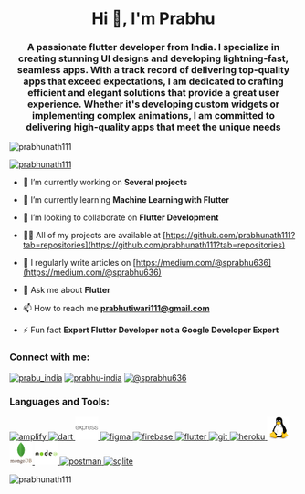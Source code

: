 <h1 align="center">Hi 👋, I'm Prabhu</h1>
<h3 align="center">A passionate flutter developer from India. I specialize in creating stunning UI designs and developing lightning-fast, seamless apps. With a track record of delivering top-quality apps that exceed expectations, I am dedicated to crafting efficient and elegant solutions that provide a great user experience. Whether it's developing custom widgets or implementing complex animations, I am committed to delivering high-quality apps that meet the unique needs</h3>

<p align="left"> <img src="https://komarev.com/ghpvc/?username=prabhunath111&label=Profile%20views&color=0e75b6&style=flat" alt="prabhunath111" /> </p>

<p align="left"> <a href="https://github.com/ryo-ma/github-profile-trophy"><img src="https://github-profile-trophy.vercel.app/?username=prabhunath111" alt="prabhunath111" /></a> </p>

- 🔭 I’m currently working on **Several projects**

- 🌱 I’m currently learning **Machine Learning with Flutter**

- 👯 I’m looking to collaborate on **Flutter Development**

- 👨‍💻 All of my projects are available at [https://github.com/prabhunath111?tab=repositories](https://github.com/prabhunath111?tab=repositories)

- 📝 I regularly write articles on [https://medium.com/@sprabhu636](https://medium.com/@sprabhu636)

- 💬 Ask me about **Flutter**

- 📫 How to reach me **prabhutiwari111@gmail.com**

- ⚡ Fun fact **Expert Flutter Developer not a Google Developer Expert**

<h3 align="left">Connect with me:</h3>
<p align="left">
<a href="https://twitter.com/prabu_india" target="blank"><img align="center" src="https://raw.githubusercontent.com/rahuldkjain/github-profile-readme-generator/master/src/images/icons/Social/twitter.svg" alt="prabu_india" height="30" width="40" /></a>
<a href="https://linkedin.com/in/prabhu-india" target="blank"><img align="center" src="https://raw.githubusercontent.com/rahuldkjain/github-profile-readme-generator/master/src/images/icons/Social/linked-in-alt.svg" alt="prabhu-india" height="30" width="40" /></a>
<a href="https://medium.com/@sprabhu636" target="blank"><img align="center" src="https://raw.githubusercontent.com/rahuldkjain/github-profile-readme-generator/master/src/images/icons/Social/medium.svg" alt="@sprabhu636" height="30" width="40" /></a>
</p>

<h3 align="left">Languages and Tools:</h3>
<p align="left"> <a href="https://aws.amazon.com/amplify/" target="_blank" rel="noreferrer"> <img src="https://docs.amplify.aws/assets/logo-dark.svg" alt="amplify" width="40" height="40"/> </a> <a href="https://dart.dev" target="_blank" rel="noreferrer"> <img src="https://www.vectorlogo.zone/logos/dartlang/dartlang-icon.svg" alt="dart" width="40" height="40"/> </a> <a href="https://expressjs.com" target="_blank" rel="noreferrer"> <img src="https://raw.githubusercontent.com/devicons/devicon/master/icons/express/express-original-wordmark.svg" alt="express" width="40" height="40"/> </a> <a href="https://www.figma.com/" target="_blank" rel="noreferrer"> <img src="https://www.vectorlogo.zone/logos/figma/figma-icon.svg" alt="figma" width="40" height="40"/> </a> <a href="https://firebase.google.com/" target="_blank" rel="noreferrer"> <img src="https://www.vectorlogo.zone/logos/firebase/firebase-icon.svg" alt="firebase" width="40" height="40"/> </a> <a href="https://flutter.dev" target="_blank" rel="noreferrer"> <img src="https://www.vectorlogo.zone/logos/flutterio/flutterio-icon.svg" alt="flutter" width="40" height="40"/> </a> <a href="https://git-scm.com/" target="_blank" rel="noreferrer"> <img src="https://www.vectorlogo.zone/logos/git-scm/git-scm-icon.svg" alt="git" width="40" height="40"/> </a> <a href="https://heroku.com" target="_blank" rel="noreferrer"> <img src="https://www.vectorlogo.zone/logos/heroku/heroku-icon.svg" alt="heroku" width="40" height="40"/> </a> <a href="https://www.linux.org/" target="_blank" rel="noreferrer"> <img src="https://raw.githubusercontent.com/devicons/devicon/master/icons/linux/linux-original.svg" alt="linux" width="40" height="40"/> </a> <a href="https://www.mongodb.com/" target="_blank" rel="noreferrer"> <img src="https://raw.githubusercontent.com/devicons/devicon/master/icons/mongodb/mongodb-original-wordmark.svg" alt="mongodb" width="40" height="40"/> </a> <a href="https://nodejs.org" target="_blank" rel="noreferrer"> <img src="https://raw.githubusercontent.com/devicons/devicon/master/icons/nodejs/nodejs-original-wordmark.svg" alt="nodejs" width="40" height="40"/> </a> <a href="https://postman.com" target="_blank" rel="noreferrer"> <img src="https://www.vectorlogo.zone/logos/getpostman/getpostman-icon.svg" alt="postman" width="40" height="40"/> </a> <a href="https://www.sqlite.org/" target="_blank" rel="noreferrer"> <img src="https://www.vectorlogo.zone/logos/sqlite/sqlite-icon.svg" alt="sqlite" width="40" height="40"/> </a> </p>

<p><img align="center" src="https://github-readme-stats.vercel.app/api/top-langs?username=prabhunath111&show_icons=true&locale=en&layout=compact" alt="prabhunath111" /></p>

